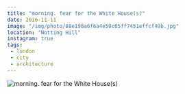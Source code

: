 ```yaml
---
title: "morning. fear for the White House(s)"
date: 2016-11-11
image: "/img/photo/88e198a6f6a4e50c05ff7451effcf49b.jpg"
location: "Notting Hill"
instagram: true
tags:
 - london
 - city
 - architecture
---
```


![morning. fear for the White House(s)](/img/photo/88e198a6f6a4e50c05ff7451effcf49b.jpg)
